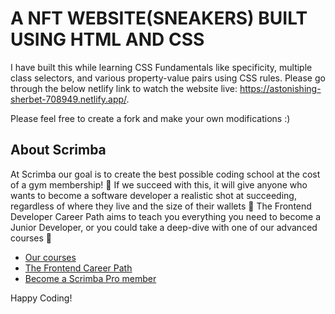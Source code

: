 # A NFT WEBSITE(SNEAKERS) BUILT USING HTML AND CSS
I have built this while learning CSS Fundamentals like specificity, multiple class selectors, and various property-value pairs using CSS rules. Please go through the below netlify link to watch the website live: https://astonishing-sherbet-708949.netlify.app/.

Please feel free to create a fork and make your own modifications :)
## About Scrimba

At Scrimba our goal is to create the best possible coding school at the cost of a gym membership! 💜
If we succeed with this, it will give anyone who wants to become a software developer a realistic shot at succeeding, regardless of where they live and the size of their wallets 🎉
The Frontend Developer Career Path aims to teach you everything you need to become a Junior Developer, or you could take a deep-dive with one of our advanced courses 🚀

- [Our courses](https://scrimba.com/allcourses)
- [The Frontend Career Path](https://scrimba.com/learn/frontend)
- [Become a Scrimba Pro member](https://scrimba.com/pricing)

Happy Coding!
